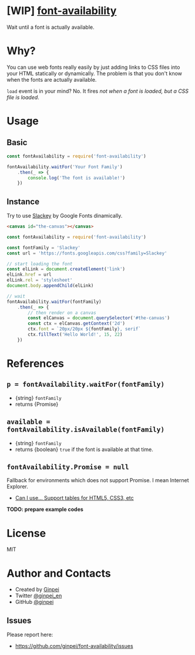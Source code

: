 # [WIP] [font-availability](https://github.com/ginpei/font-availability)

Wait until a font is actually available.

# Why?

You can use web fonts really easily by just adding links to CSS files into your HTML statically or dynamically.
The problem is that you don't know when the fonts are actually available.

`load` event is in your mind?
No.
It fires *not when a font is loaded, but a CSS file is loaded*.

# Usage

## Basic

```js
const fontAvailability = require('font-availability')

fontAvailability.waitFor('Your Font Family')
	.then(_ => {
		console.log('The font is available!')
	})
```

## Instance

Try to use [Slackey](https://fonts.google.com/specimen/Slackey) by Google Fonts dinamically.

```html
<canvas id="the-canvas"></canvas>
```

```js
const fontAvailability = require('font-availability')

const fontFamily = 'Slackey'
const url = 'https://fonts.googleapis.com/css?family=Slackey'

// start loading the font
const elLink = document.createElement('link')
elLink.href = url
elLink.rel = 'stylesheet'
document.body.appendChild(elLink)

// wait
fontAvailability.waitFor(fontFamily)
	.then(_ => {
		// then render on a canvas
		const elCanvas = document.querySelector('#the-canvas')
		const ctx = elCanvas.getContext('2d')
		ctx.font = `20px/20px ${fontFamily}, serif`
		ctx.fillText('Hello World!', 15, 22)
	})
```

# References

## `p = fontAvailability.waitFor(fontFamily)`

- {string} `fontFamily`
- returns {Promise}

## `available = fontAvailability.isAvailable(fontFamily)`

- {string} `fontFamily`
- returns {boolean} `true` if the font is available at that time.

## `fontAvailability.Promise = null`

Fallback for environments which does not support Promise. I mean Internet Explorer.

- [Can I use... Support tables for HTML5, CSS3, etc](https://caniuse.com/#feat=promises)

**TODO: prepare example codes**

# License

MIT

# Author and Contacts

- Created by [Ginpei](https://ginpei.info)
- Twitter [@ginpei_en](https://twitter.com/ginpei_en)
- GitHub [@ginpei](https://github.com/ginpei)

## Issues

Please report here:

- https://github.com/ginpei/font-availability/issues
